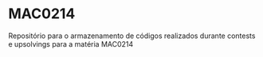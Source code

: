 # MAC0214
Repositório para o armazenamento de códigos realizados durante contests e upsolvings para a matéria MAC0214
